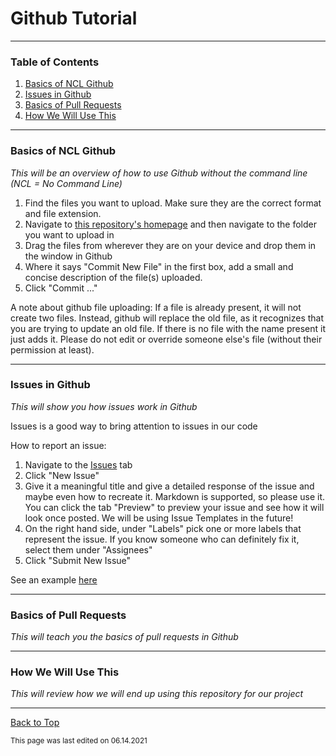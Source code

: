 # Github Tutorial

___

### Table of Contents

1. [Basics of NCL Github](#basics-of-ncl-github)
2. [Issues in Github](#issues-in-github)
3. [Basics of Pull Requests](#basics-of-pull-requests)
4. [How We Will Use This](#how-we-will-use-this)

___

### Basics of NCL Github

_This will be an overview of how to use Github without the command line (NCL = No Command Line)_

1. Find the files you want to upload. Make sure they are the correct format and file extension.
2. Navigate to [this repository's homepage](https://github.com/RandomKiddo/gameproject) and then navigate to the folder you want to upload in
3. Drag the files from wherever they are on your device and drop them in the window in Github
4. Where it says "Commit New File" in the first box, add a small and concise description of the file(s) uploaded. 
5. Click "Commit ..."

A note about github file uploading: If a file is already present, it will not create two files. Instead, github will replace the old file, as it recognizes that you are trying to update an old file. If there is no file with the name present it just adds it. Please do not edit or override someone else's file (without their permission at least). 

___

### Issues in Github

_This will show you how issues work in Github_

Issues is a good way to bring attention to issues in our code

How to report an issue:
1. Navigate to the [Issues](https://github.com/RandomKiddo/gameproject/issues) tab
2. Click "New Issue"
3. Give it a meaningful title and give a detailed response of the issue and maybe even how to recreate it. Markdown is supported, so please use it. You can click the tab "Preview" to preview your issue and see how it will look once posted. We will be using Issue Templates in the future!
4. On the right hand side, under "Labels" pick one or more labels that represent the issue. If you know someone who can definitely fix it, select them under "Assignees"
5. Click "Submit New Issue"

See an example [here](https://github.com/RandomKiddo/gameproject/issues/1)

___

### Basics of Pull Requests

_This will teach you the basics of pull requests in Github_

___

### How We Will Use This

_This will review how we will end up using this repository for our project_

___

[Back to Top](#github-tutorial)

<sub>This page was last edited on 06.14.2021</sub>
